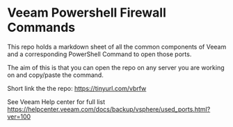 # Veeam Powershell Firewall Commands

This repo holds a markdown sheet of all the common components of Veeam and a corresponding PowerShell Command to open those ports. 

The aim of this is that you can open the repo on any server you are working on and copy/paste the command.

Short link the the repo: https://tinyurl.com/vbrfw

See Veeam Help center for full list https://helpcenter.veeam.com/docs/backup/vsphere/used_ports.html?ver=100
